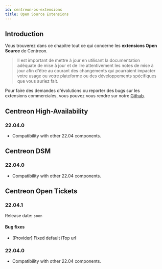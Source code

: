 ```yaml
---
id: centreon-os-extensions
title: Open Source Extensions
---
```


## Introduction

Vous trouverez dans ce chapitre tout ce qui concerne les **extensions Open Source** de Centreon.

> Il est important de mettre à jour en utilisant la documentation adéquate de mise à jour et de lire attentivement les
> notes de mise à jour afin d'être au courant des changements qui pourraient impacter votre usage ou votre plateforme
> ou des développements spécifiques que vous auriez fait.

Pour faire des demandes d'évolutions ou reporter des bugs sur les extensions commerciales, vous pouvez vous rendre sur
notre [Github](https://github.com/centreon/centreon/issues/new/choose).

## Centreon High-Availability

### 22.04.0

- Compatibility with other 22.04 components.

## Centreon DSM

### 22.04.0

- Compatibility with other 22.04 components.

## Centreon Open Tickets

### 22.04.1

Release date: `soon`

#### Bug fixes

- [Provider] Fixed default iTop url

### 22.04.0

- Compatibility with other 22.04 components.
